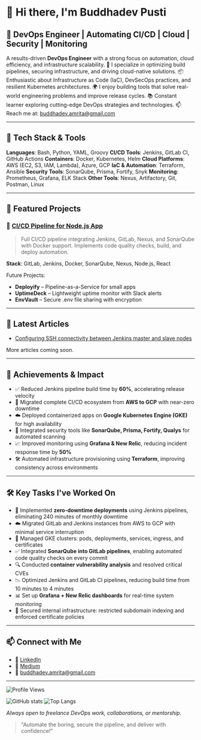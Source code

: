 # 👋 Hi there, I'm Buddhadev Pusti

## 🚀 DevOps Engineer | Automating CI/CD | Cloud | Security | Monitoring

A results-driven **DevOps Engineer** with a strong focus on automation, cloud efficiency, and infrastructure scalability.
🔧 I specialize in optimizing build pipelines, securing infrastructure, and driving cloud-native solutions.
📦 Enthusiastic about Infrastructure as Code (IaC), DevSecOps practices, and resilient Kubernetes architectures.
🌍 I enjoy building tools that solve real-world engineering problems and improve release cycles.
📚 Constant learner exploring cutting-edge DevOps strategies and technologies.
📫 Reach me at: [buddhadev.amrita@gmail.com](mailto:buddhadev.amrita@gmail.com)

---

## 🧰 Tech Stack & Tools

**Languages**: Bash, Python, YAML, Groovy
**CI/CD Tools**: Jenkins, GitLab CI, GitHub Actions
**Containers**: Docker, Kubernetes, Helm
**Cloud Platforms**: AWS (EC2, S3, IAM, Lambda), Azure, GCP
**IaC & Automation**: Terraform, Ansible
**Security Tools**: SonarQube, Prisma, Fortify, Snyk
**Monitoring**: Prometheus, Grafana, ELK Stack
**Other Tools**: Nexus, Artifactory, Git, Postman, Linux

---

## 📂 Featured Projects

### 🔧 [CI/CD Pipeline for Node.js App](https://github.com/Buddhadev25/simple-node-js-react-npm-app)

> Full CI/CD pipeline integrating Jenkins, GitLab, Nexus, and SonarQube with Docker support. Implements code quality checks, build, and deploy automation.

**Stack**: GitLab, Jenkins, Docker, SonarQube, Nexus, Node.js, React

Future Projects:

* **Deployify** – Pipeline-as-a-Service for small apps
* **UptimeDeck** – Lightweight uptime monitor with Slack alerts
* **EnvVault** – Secure .env file sharing with encryption

---

## 📝 Latest Articles

* [Configuring SSH connectivity between Jenkins master and slave nodes](https://medium.com/@buddhadev.amrita/configuring-ssh-connectivity-between-jenkins-master-and-slave-nodes-800c55f7c39c)

More articles coming soon.

---

## 🏅 Achievements & Impact

* ✅ Reduced Jenkins pipeline build time by **60%**, accelerating release velocity
* 🔄 Migrated complete CI/CD ecosystem from **AWS to GCP** with near-zero downtime
* ☁️ Deployed containerized apps on **Google Kubernetes Engine (GKE)** for high availability
* 🧪 Integrated security tools like **SonarQube, Prisma, Fortify, Qualys** for automated scanning
* 📈 Improved monitoring using **Grafana & New Relic**, reducing incident response time by **50%**
* 🛠️ Automated infrastructure provisioning using **Terraform**, improving consistency across environments

---

## 🛠️ Key Tasks I've Worked On

* 🔧 Implemented **zero-downtime deployments** using Jenkins pipelines, eliminating 240 minutes of monthly downtime
* ☁️ Migrated GitLab and Jenkins instances from AWS to GCP with minimal service interruption
* 🐳 Managed GKE clusters: pods, deployments, services, ingress, and certificates
* ✅ Integrated **SonarQube into GitLab pipelines**, enabling automated code quality checks on every commit
* 🔍 Conducted **container vulnerability analysis** and resolved critical CVEs
* 📉 Optimized Jenkins and GitLab CI pipelines, reducing build time from 10 minutes to 4 minutes
* 📊 Set up **Grafana + New Relic dashboards** for real-time system monitoring
* 🔐 Secured internal infrastructure: restricted subdomain indexing and enforced certificate policies

---

## 📫 Connect with Me

* 🔗 [LinkedIn](https://www.linkedin.com/in/buddhadev-pusti-951764216/)
* 📝 [Medium](https://medium.com/@buddhadev.amrita)
* 📧 [buddhadev.amrita@gmail.com](mailto:buddhadev.amrita@gmail.com)

---

![Profile Views](https://komarev.com/ghpvc/?username=Buddhadev25\&label=Profile%20Views\&color=0e75b6\&style=flat)

![GitHub stats](https://github-readme-stats.vercel.app/api?username=Buddhadev25\&show_icons=true\&theme=radical)
![Top Langs](https://github-readme-stats.vercel.app/api/top-langs/?username=Buddhadev25\&layout=compact\&theme=radical)


*Always open to freelance DevOps work, collaborations, or mentorship.*

> "Automate the boring, secure the pipeline, and deliver with confidence!"
